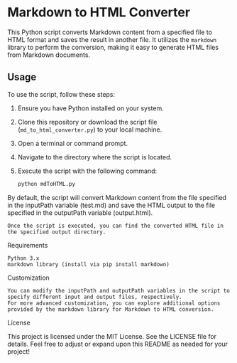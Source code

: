 # Markdown to HTML Converter

This Python script converts Markdown content from a specified file to HTML format and saves the result in another file. It utilizes the `markdown` library to perform the conversion, making it easy to generate HTML files from Markdown documents.

## Usage

To use the script, follow these steps:

1. Ensure you have Python installed on your system.
2. Clone this repository or download the script file (`md_to_html_converter.py`) to your local machine.
3. Open a terminal or command prompt.
4. Navigate to the directory where the script is located.
5. Execute the script with the following command:

   ```bash
   python mdToHTML.py

By default, the script will convert Markdown content from the file specified in the inputPath variable (test.md) and save the HTML output to the file specified in the outputPath variable (output.html).

    Once the script is executed, you can find the converted HTML file in the specified output directory.

Requirements

    Python 3.x
    markdown library (install via pip install markdown)

Customization

    You can modify the inputPath and outputPath variables in the script to specify different input and output files, respectively.
    For more advanced customization, you can explore additional options provided by the markdown library for Markdown to HTML conversion.

License

This project is licensed under the MIT License. See the LICENSE file for details.
Feel free to adjust or expand upon this README as needed for your project!
